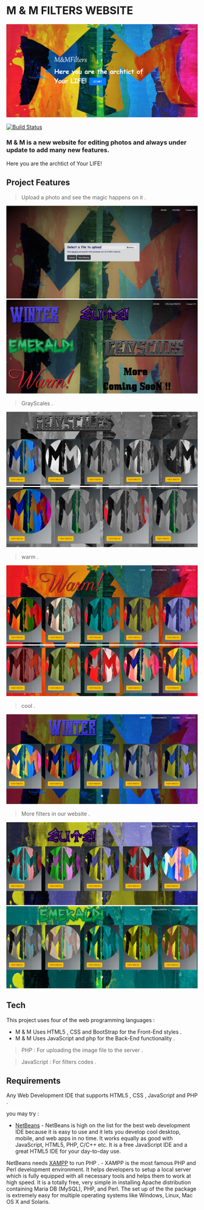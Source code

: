 # M & M FILTERS WEBSITE

[![N|](1.png)]()

[![Build Status](https://travis-ci.org/joemccann/dillinger.svg?branch=master)](https://travis-ci.org/joemccann/dillinger)

### M & M is a new website for editing photos and always under update to add many new features.
Here you are the archtict of Your LIFE!

## Project Features

  > Upload a photo and see the magic happens on it .
  
  [![N|](2.png)]()
  [![N|](3.png)]()

  > GrayScales .
  
  [![N|](4.png)]()
  [![N|](5.png)]()

  > warm .
  
  [![N|](9.png)]()
  [![N|](10.png)]()

  > cool .
  
  [![N|](6.png)]()
  
  > More filters in our website .
  
  [![N|](7.png)]()
  [![N|](8.png)]()
  
## Tech

This project uses four of the web programming languages :
 
 - M & M Uses HTML5 , CSS and BootStrap for the Front-End styles .
 - M & M Uses JavaScript and php for the Back-End functionality .
 > PHP : For uploading the image file to the server .
 
 > JavaScript : For filters codes . 

## Requirements

 Any Web Development IDE that supports HTML5 , CSS , JavaScript and PHP .
 
 you may try : 
 * [NetBeans](https://netbeans.org/) - NetBeans is high on the list for the best web development IDE because it is easy to use and it lets you develop cool desktop, mobile, and web apps in no time. It works equally as good with JavaScript, HTML5, PHP, C/C++ etc. It is a free JavaScript IDE and a great HTML5 IDE for your day-to-day use.
 
 NetBeans needs [XAMPP](https://www.apachefriends.org/download.html)  to run PHP . - XAMPP is the most famous PHP and Perl development environment. It helps developers to setup a local server which is fully equipped with all necessary tools and helps them to work at high speed. It is a totally free, very simple in installing Apache distribution containing Maria DB (MySQL), PHP, and Perl. The set up of the the package is extremely easy for multiple operating systems like Windows, Linux, Mac OS X and Solaris.
